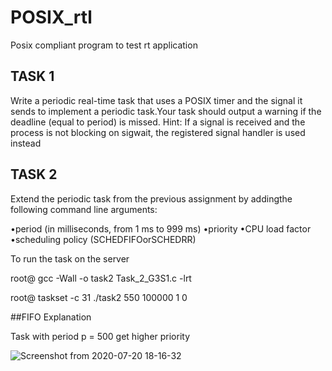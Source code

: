 # POSIX_rtl
Posix compliant program to test rt application

## TASK 1
Write a periodic real-time task that uses a POSIX timer and the signal it sends to implement a periodic task.Your task should output a warning if the deadline (equal to period) is missed.  Hint:  If a signal is received and the process is not blocking on sigwait, the registered signal handler is used instead

## TASK 2

Extend the periodic task from the previous assignment by addingthe following command line arguments:

•period (in milliseconds, from 1 ms to 999 ms)
•priority
•CPU load factor
•scheduling policy (SCHEDFIFOorSCHEDRR)

To run the task on the server 

root@ gcc -Wall -o task2 Task_2_G3S1.c -lrt

root@ taskset -c 31 ./task2 550 100000 1 0

##FIFO Explanation 

Task with period p = 500 get higher priority

![Screenshot from 2020-07-20 18-16-32](https://user-images.githubusercontent.com/65158179/87960845-2cef6800-cab5-11ea-9ea2-c1687d0d1d24.png)

